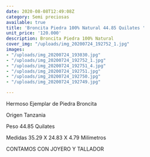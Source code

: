 ```yaml
---
date: 2020-08-08T12:49:08Z
category: Semi preciosas
available: true
title: 'Broncita Piedra 100% Natural 44.85 Quilates '
unit_price: '120.000'
description: Broncita Piedra 100% Natural
cover_img: "/uploads/img_20200724_192752_1.jpg"
images:
- "/uploads/img_20200724_193030.jpg"
- "/uploads/img_20200724_192752_1.jpg"
- "/uploads/img_20200724_192751_4.jpg"
- "/uploads/img_20200724_192751.jpg"
- "/uploads/img_20200724_192750.jpg"
- "/uploads/img_20200724_192749.jpg"

---
```

Hermoso Ejemplar de Piedra Broncita 

Origen Tanzania 

Peso 44.85 Quilates

Medidas 35.29 X 24.83 X 4.79 Milímetros

CONTAMOS CON JOYERO Y TALLADOR